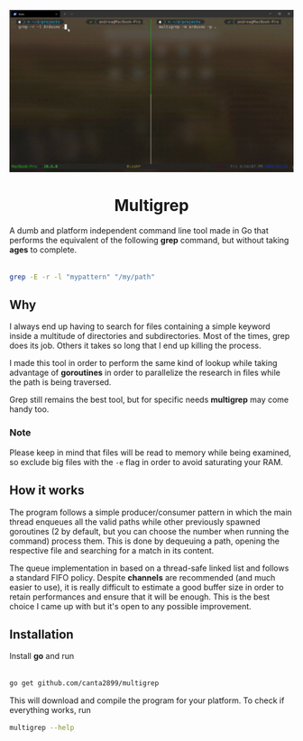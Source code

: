 
<p align="center">
    <img src="./assets/multigrep.gif" width="700"/>
</p>
<h1 align="center">
    Multigrep
</h1>

A dumb and platform independent command line tool made in Go that performs the equivalent of the following **grep** command, but without taking **ages** to complete.

```sh

grep -E -r -l "mypattern" "/my/path"

```

## Why

I always end up having to search for files containing a simple keyword inside a multitude of directories and subdirectories. Most of the times, grep does its job. Others it takes so long that I end up killing the process.

I made this tool in order to perform the same kind of lookup while taking advantage of **goroutines** in order to parallelize the research in files while the path is being traversed.

Grep still remains the best tool, but for specific needs **multigrep** may come handy too.

### Note

Please keep in mind that files will be read to memory while being examined, so exclude big files with the `-e` flag in order to avoid saturating your RAM.

## How it works

The program follows a simple producer/consumer pattern in which the main thread enqueues all the valid paths while other previously spawned goroutines (2 by default, but you can choose the number when running the command) process them. This is done by dequeuing a path, opening the respective file and searching for a match in its content.

The queue implementation in based on a thread-safe linked list and follows a standard FIFO policy. Despite **channels** are recommended (and much easier to use), it is really difficult to estimate a good buffer size in order to retain performances and ensure that it will be enough. This is the best choice I came up with but it's open to any possible improvement.

## Installation

Install **go** and run 

```sh

go get github.com/canta2899/multigrep

```

This will download and compile the program for your platform. To check if everything works, run 

```sh
multigrep --help
```


